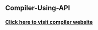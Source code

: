 ## Compiler-Using-API

### [Click here to visit compiler website](https://onlinecompiler-3p34g8g716ksfjocax.web.codequotient.com/)
